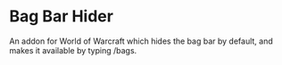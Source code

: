 # Bag Bar Hider
An addon for World of Warcraft which hides the bag bar by default, and makes it available by typing /bags.
